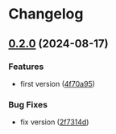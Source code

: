 # Changelog

## [0.2.0](https://github.com/nicepkg/poe2gpt/compare/poe2gpt-v0.1.0...poe2gpt-v0.2.0) (2024-08-17)


### Features

* first version ([4f70a95](https://github.com/nicepkg/poe2gpt/commit/4f70a953858c343ece3505fdd1eb43d2ae4143a5))


### Bug Fixes

* fix version ([2f7314d](https://github.com/nicepkg/poe2gpt/commit/2f7314d39c8856eb7af086f05d274ec79f9d8e99))
